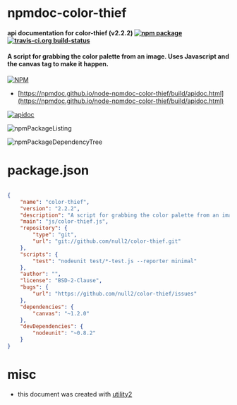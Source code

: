 # npmdoc-color-thief

#### api documentation for  color-thief (v2.2.2)  [![npm package](https://img.shields.io/npm/v/npmdoc-color-thief.svg?style=flat-square)](https://www.npmjs.org/package/npmdoc-color-thief) [![travis-ci.org build-status](https://api.travis-ci.org/npmdoc/node-npmdoc-color-thief.svg)](https://travis-ci.org/npmdoc/node-npmdoc-color-thief)

#### A script for grabbing the color palette from an image. Uses Javascript and the canvas tag to make it happen.

[![NPM](https://nodei.co/npm/color-thief.png?downloads=true&downloadRank=true&stars=true)](https://www.npmjs.com/package/color-thief)

- [https://npmdoc.github.io/node-npmdoc-color-thief/build/apidoc.html](https://npmdoc.github.io/node-npmdoc-color-thief/build/apidoc.html)

[![apidoc](https://npmdoc.github.io/node-npmdoc-color-thief/build/screenCapture.buildCi.browser.%252Ftmp%252Fbuild%252Fapidoc.html.png)](https://npmdoc.github.io/node-npmdoc-color-thief/build/apidoc.html)

![npmPackageListing](https://npmdoc.github.io/node-npmdoc-color-thief/build/screenCapture.npmPackageListing.svg)

![npmPackageDependencyTree](https://npmdoc.github.io/node-npmdoc-color-thief/build/screenCapture.npmPackageDependencyTree.svg)



# package.json

```json

{
    "name": "color-thief",
    "version": "2.2.2",
    "description": "A script for grabbing the color palette from an image. Uses Javascript and the canvas tag to make it happen.",
    "main": "js/color-thief.js",
    "repository": {
        "type": "git",
        "url": "git://github.com/null2/color-thief.git"
    },
    "scripts": {
        "test": "nodeunit test/*-test.js --reporter minimal"
    },
    "author": "",
    "license": "BSD-2-Clause",
    "bugs": {
        "url": "https://github.com/null2/color-thief/issues"
    },
    "dependencies": {
        "canvas": "~1.2.0"
    },
    "devDependencies": {
        "nodeunit": "~0.8.2"
    }
}
```



# misc
- this document was created with [utility2](https://github.com/kaizhu256/node-utility2)
